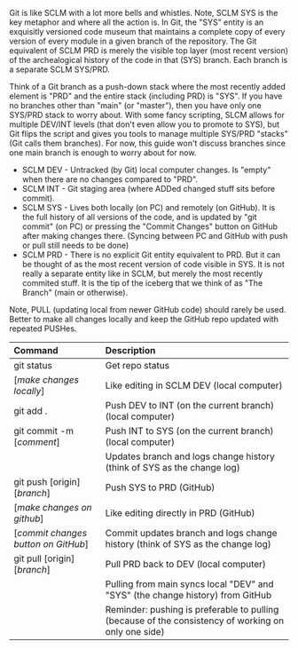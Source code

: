 Git is like SCLM with a lot more bells and whistles. Note, SCLM SYS is the key metaphor and where all the action is. In Git, the "SYS" entity is an exquisitly versioned code museum that maintains a complete copy of every version of every module in a given branch of the repository. The Git equivalent of SCLM PRD is merely the visible top layer (most recent version) of the archealogical history of the code in that (SYS) branch. Each branch is a separate SCLM SYS/PRD.

Think of a Git branch as a push-down stack where the most recently added element is "PRD" and the entire stack (including PRD) is "SYS". If you have no branches other than "main" (or "master"), then you have only one SYS/PRD stack to worry about. With some fancy scripting, SLCM allows for multiple DEV/INT levels (that don't even allow you to promote to SYS), but Git flips the script and gives you tools to manage multiple SYS/PRD "stacks" (Git calls them branches). For now, this guide won't discuss branches since one main branch is enough to worry about for now.

- SCLM DEV - Untracked (by Git) local computer changes. Is "empty" when there are no changes compared to "PRD".
- SCLM INT - Git staging area (where ADDed changed stuff sits before commit).
- SCLM SYS - Lives both locally (on PC) and remotely (on GitHub). It is the full history of all versions of the code, and is updated by "git commit" (on PC) or pressing the "Commit Changes" button on GitHub after making changes there. (Syncing between PC and GitHub with push or pull still needs to be done)
- SCLM PRD - There is no explicit Git entity equivalent to PRD. But it can be thought of as the most recent version of code visible in SYS. It is not really a separate entity like in SCLM, but merely the most recently commited stuff. It is the tip of the iceberg that we think of as "The Branch" (main or otherwise).

Note, PULL (updating local from newer GitHub code) should rarely be used. Better to make all changes locally and keep the GitHub repo updated with repeated PUSHes.

| Command                             | Description                                                                                         |
| :---------------------------------- | :-------------------------------------------------------------------------------------------------- |
| git status                          | Get repo status                                                                                     |
| [_make changes locally_]            | Like editing in SCLM DEV (local computer)                                                           |
| git add .                           | Push DEV to INT (on the current branch) (local computer)                                            |
| git commit -m [_comment_]           | Push INT to SYS (on the current branch) (local computer)                                            |
|                                     | Updates branch and logs change history (think of SYS as the change log)                             |
| git push [origin] [_branch_]        | Push SYS to PRD (GitHub)                                                                            |
| [_make changes on github_]          | Like editing directly in PRD (GitHub)                                                               |
| [_commit changes button on GitHub_] | Commit updates branch and logs change history (think of SYS as the change log)                      |
| git pull [origin] [_branch_]        | Pull PRD back to DEV (local computer)                                                               |
|                                     | Pulling from main syncs local "DEV" and "SYS" (the change history) from GitHub                      |
|                                     | Reminder: pushing is preferable to pulling (because of the consistency of working on only one side) |
